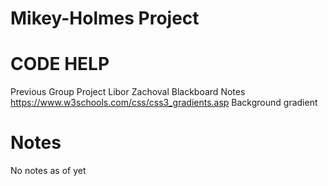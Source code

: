 # Mikey-Holmes Project

# CODE HELP
Previous Group Project
Libor Zachoval Blackboard Notes
https://www.w3schools.com/css/css3_gradients.asp Background gradient

# Notes
No notes as of yet